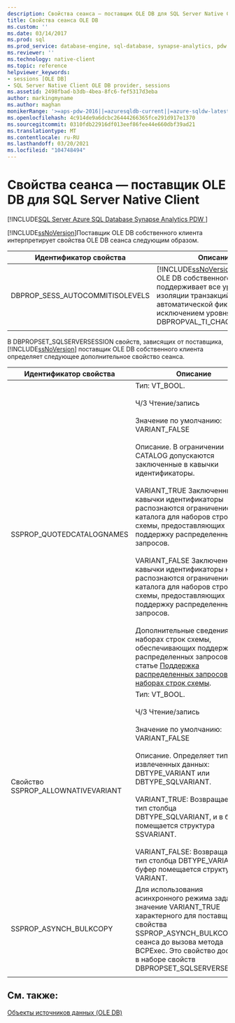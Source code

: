 ```yaml
---
description: Свойства сеанса — поставщик OLE DB для SQL Server Native Client
title: Свойства сеанса OLE DB
ms.custom: ''
ms.date: 03/14/2017
ms.prod: sql
ms.prod_service: database-engine, sql-database, synapse-analytics, pdw
ms.reviewer: ''
ms.technology: native-client
ms.topic: reference
helpviewer_keywords:
- sessions [OLE DB]
- SQL Server Native Client OLE DB provider, sessions
ms.assetid: 2498fbad-b3db-4bea-8fc6-fef5317d3eba
author: markingmyname
ms.author: maghan
monikerRange: '>=aps-pdw-2016||=azuresqldb-current||=azure-sqldw-latest||>=sql-server-2016||>=sql-server-linux-2017||=azuresqldb-mi-current'
ms.openlocfilehash: 4c914de9a6dcbc26444266365fce291d917e1370
ms.sourcegitcommit: 0310fdb22916df013eef86fee44e660dbf39ad21
ms.translationtype: MT
ms.contentlocale: ru-RU
ms.lasthandoff: 03/20/2021
ms.locfileid: "104748494"
---
```

# <a name="session-properties---sql-server-native-client-ole-db-provider"></a>Свойства сеанса — поставщик OLE DB для SQL Server Native Client
[!INCLUDE[SQL Server Azure SQL Database Synapse Analytics PDW ](../../includes/applies-to-version/sql-asdb-asdbmi-asa-pdw.md)]

  [!INCLUDE[ssNoVersion](../../includes/ssnoversion-md.md)]Поставщик OLE DB собственного клиента интерпретирует свойства OLE DB сеанса следующим образом.  
  
|Идентификатор свойства|Описание|  
|-----------------|-----------------|  
|DBPROP_SESS_AUTOCOMMITISOLEVELS|[!INCLUDE[ssNoVersion](../../includes/ssnoversion-md.md)]Поставщик OLE DB собственного клиента поддерживает все уровни изоляции транзакций с автоматической фиксацией за исключением уровня chaos DBPROPVAL_TI_CHAOS.|  
|||

 В DBPROPSET_SQLSERVERSESSION свойств, зависящих от поставщика, [!INCLUDE[ssNoVersion](../../includes/ssnoversion-md.md)] поставщик OLE DB собственного клиента определяет следующее дополнительное свойство сеанса.  
  
|Идентификатор свойства|Описание|  
|-----------------|-----------------|  
|SSPROP_QUOTEDCATALOGNAMES|Тип: VT_BOOL.<br /><br /> Ч/З Чтение/запись<br /><br /> Значение по умолчанию: VARIANT_FALSE<br /><br /> Описание. В ограничении CATALOG допускаются заключенные в кавычки идентификаторы.<br /><br /> VARIANT_TRUE Заключенные в кавычки идентификаторы распознаются ограничением каталога для наборов строк схемы, предоставляющих поддержку распределенных запросов.<br /><br /> VARIANT_FALSE Заключенные в кавычки идентификаторы не распознаются ограничением каталога для наборов строк схемы, предоставляющих поддержку распределенных запросов.<br /><br /> Дополнительные сведения о наборах строк схемы, обеспечивающих поддержку распределенных запросов, см. в статье [Поддержка распределенных запросов в наборах строк схемы](../../relational-databases/native-client/ole-db/schema-rowsets-distributed-query-support.md).|  
|Свойство SSPROP_ALLOWNATIVEVARIANT|Тип: VT_BOOL.<br /><br /> Ч/З Чтение/запись<br /><br /> Значение по умолчанию: VARIANT_FALSE<br /><br /> Описание. Определяет тип для извлеченных данных: DBTYPE_VARIANT или DBTYPE_SQLVARIANT.<br /><br /> VARIANT_TRUE: Возвращается тип столбца DBTYPE_SQLVARIANT, и в буфер помещается структура SSVARIANT.<br /><br /> VARIANT_FALSE: Возвращается тип столбца DBTYPE_VARIANT, и в буфер помещается структура VARIANT.|  
|SSPROP_ASYNCH_BULKCOPY|Для использования асинхронного режима задайте значение VARIANT_TRUE характерного для поставщика свойства SSPROP_ASYNCH_BULKCOPY сеанса до вызова метода BCPExec. Это свойство доступно в наборе свойств DBPROPSET_SQLSERVERSESSION.|  
|||

## <a name="see-also"></a>См. также:  
 [Объекты источников данных (OLE DB)](../../relational-databases/native-client-ole-db-data-source-objects/data-source-objects-ole-db.md)  
  
  
